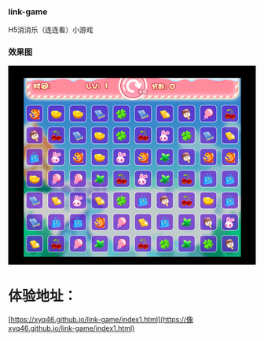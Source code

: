 ### link-game
H5消消乐（连连看）小游戏

### 效果图
![](./IMG20190118_173659.png)

# 体验地址：
[https://xyq46.github.io/link-game/index1.html](https://像xyq46.github.io/link-game/index1.html)
